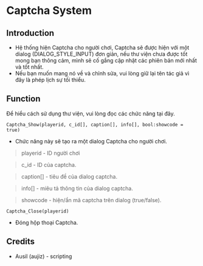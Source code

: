# Captcha System

## Introduction

- Hệ thống hiện Captcha cho người chơi, Captcha sẽ được hiện với một dialog (DIALOG_STYLE_INPUT) đơn giản, nếu thư viện chưa được tốt mong bạn thông cảm, mình sẽ cố gắng cập nhật các phiên bản mới nhất và tốt nhất.
- Nếu bạn muốn mang nó về và chỉnh sửa, vui lòng giữ lại tên tác giả vì đây là phép lịch sự tối thiểu.

## Function

Để hiểu cách sử dụng thư viện, vui lòng đọc các chức năng tại đây.

```Captcha_Show(playerid, c_id[], caption[], info[], bool:showcode = true)```
- Chức năng này sẽ tạo ra một dialog Captcha cho người chơi.
> playerid - ID người chơi

> c_id - ID của captcha.

> caption[] - tiêu đề của dialog captcha.

> info[] - miêu tả thông tin của dialog captcha.

> showcode - hiện/ẩn mã captcha trên dialog (true/false).

```Captcha_Close(playerid)```
- Đóng hộp thoại Captcha.

## Credits

- Ausil (aujiz) -  scripting
